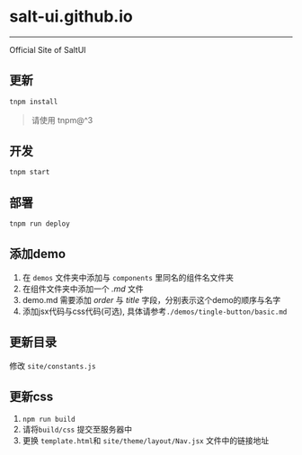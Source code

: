 # salt-ui.github.io
---
Official Site of SaltUI

## 更新

```sh
tnpm install
```

> 请使用 tnpm@^3

## 开发

```sh
tnpm start
```

## 部署

```sh
tnpm run deploy
```

## 添加demo

1. 在 `demos` 文件夹中添加与 `components` 里同名的组件名文件夹
2. 在组件文件夹中添加一个 *.md* 文件
3. demo.md 需要添加 *order* 与 *title* 字段，分别表示这个demo的顺序与名字
4. 添加jsx代码与css代码(可选), 具体请参考`./demos/tingle-button/basic.md`

## 更新目录

修改 `site/constants.js`

## 更新css

1. `npm run build`
2. 请将`build/css` 提交至服务器中
3. 更换 `template.html`和 `site/theme/layout/Nav.jsx` 文件中的链接地址